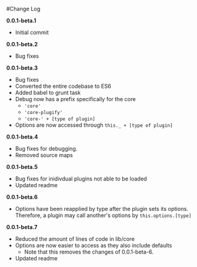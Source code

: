 #Change Log

**0.0.1-beta.1**

* Initial commit

**0.0.1-beta.2**

* Bug fixes

**0.0.1-beta.3**

* Bug fixes
* Converted the entire codebase to ES6
* Added babel to grunt task
* Debug now has a prefix specifically for the core
	* `'core'`
	* `'core-plugify'`
	* `'core-' + [type of plugin]`
* Options are now accessed through `this._ + [type of plugin]` 

**0.0.1-beta.4**

* Bug fixes for debugging.
* Removed source maps

**0.0.1-beta.5**

* Bug fixes for inidivdual plugins not able to be loaded
* Updated readme

**0.0.1-beta.6**

* Options have been reapplied by type after the plugin
sets its options. Therefore, a plugin may call another's options by
`this.options.[type]`

**0.0.1-beta.7**

* Reduced the amount of lines of code in lib/core
* Options are now easier to access as they also include defaults
	* Note that this removes the changes of 0.0.1-beta-6.
* Updated readme